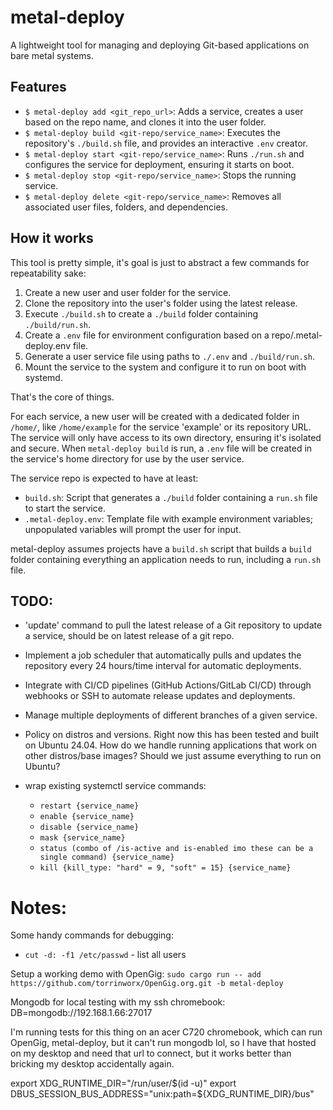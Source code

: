 # metal-deploy

A lightweight tool for managing and deploying Git-based applications on bare metal systems.

## Features

- `$ metal-deploy add <git_repo_url>`: Adds a service, creates a user based on the repo name, and clones it into the user folder.
- `$ metal-deploy build <git-repo/service_name>`: Executes the repository's `./build.sh` file, and provides an interactive `.env` creator.
- `$ metal-deploy start <git-repo/service_name>`: Runs `./run.sh` and configures the service for deployment, ensuring it starts on boot.
- `$ metal-deploy stop <git-repo/service_name>`: Stops the running service.
- `$ metal-deploy delete <git-repo/service_name>`: Removes all associated user files, folders, and dependencies.

## How it works

This tool is pretty simple, it's goal is just to abstract a few commands for repeatability sake:

1. Create a new user and user folder for the service.
2. Clone the repository into the user's folder using the latest release.
3. Execute `./build.sh` to create a `./build` folder containing `./build/run.sh`.
4. Create a `.env` file for environment configuration based on a repo/.metal-deploy.env file.
5. Generate a user service file using paths to `./.env` and `./build/run.sh`.
6. Mount the service to the system and configure it to run on boot with systemd.

That's the core of things.

For each service, a new user will be created with a dedicated folder in `/home/`, like `/home/example` for the service 'example' or its repository URL. The service will only have access to its own directory, ensuring it's isolated and secure. When `metal-deploy build` is run, a `.env` file will be created in the service's home directory for use by the user service.

The service repo is expected to have at least:
- `build.sh`: Script that generates a `./build` folder containing a `run.sh` file to start the service.
- `.metal-deploy.env`: Template file with example environment variables; unpopulated variables will prompt the user for input.

metal-deploy assumes projects have a `build.sh` script that builds a `build` folder containing everything an application needs to run, including a `run.sh` file.

## TODO:

- 'update' command to pull the latest release of a Git repository to update a service, should be on latest release of a git repo.
- Implement a job scheduler that automatically pulls and updates the repository every 24 hours/time interval for automatic deployments.
- Integrate with CI/CD pipelines (GitHub Actions/GitLab CI/CD) through webhooks or SSH to automate release updates and deployments.
- Manage multiple deployments of different branches of a given service.

- Policy on distros and versions. Right now this has been tested and built on Ubuntu 24.04. How do we handle running applications that work on other distros/base images? Should we just assume everything to run on Ubuntu?
- wrap existing systemctl service commands:
    - `restart {service_name}`
    - `enable {service_name}`
    - `disable {service_name}`
    - `mask {service_name}`
    - `status (combo of /is-active and is-enabled imo these can be a single command) {service_name}`
    - `kill {kill_type: "hard" = 9, "soft" = 15} {service_name}`

# Notes:
Some handy commands for debugging:

- `cut -d: -f1 /etc/passwd` - list all users

Setup a working demo with OpenGig:
`sudo cargo run -- add https://github.com/torrinworx/OpenGig.org.git -b metal-deploy`

Mongodb for local testing with my ssh chromebook:
DB=mongodb://192.168.1.66:27017

I'm running tests for this thing on an acer C720 chromebook, which can run OpenGig, metal-deploy, but it can't run mongodb lol, so I have that hosted on my desktop and need that url to connect, but it works better than bricking my desktop accidentally again.

export XDG_RUNTIME_DIR="/run/user/$(id -u)"
export DBUS_SESSION_BUS_ADDRESS="unix:path=${XDG_RUNTIME_DIR}/bus"
